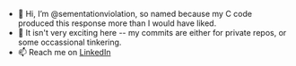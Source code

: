 - 👋 Hi, I’m @sementationviolation, so named because my C code produced this response more than I would have liked.
- 👀 It isn't very exciting here -- my commits are either for private repos, or some occassional tinkering.
- 📫 Reach me on [LinkedIn](https://www.linkedin.com/in/richard-rundle-3053a1/)

<!---
segmentation-violation/segmentation-violation is a ✨ special ✨ repository because its `README.md` (this file) appears on your GitHub profile.
You can click the Preview link to take a look at your changes.
--->
